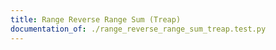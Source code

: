 ```yaml
---
title: Range Reverse Range Sum (Treap)
documentation_of: ./range_reverse_range_sum_treap.test.py
---
```

